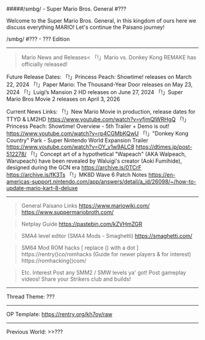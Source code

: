 #####/smbg/ - Super Mario Bros. General #???

Welcome to the Super Mario Bros. General, in this kingdom of ours here we discuss everything MARIO! Let's continue the Paisano journey!

/smbg/ #??? - ??? Edition

--------

>Mario News and Releases<
「!」Mario vs. Donkey Kong REMAKE has officially released!

Future Release Dates:
「!」Princess Peach: Showtime! releases on March 22, 2024
「!」Paper Mario: The Thousand-Year Door releases on May 23, 2024
「!」Luigi’s Mansion 2 HD releases on June 27, 2024
「!」Super Mario Bros Movie 2 releases on April 3, 2026

Current News Links:
「!」New Mario Movie in production, release dates for TTYD & LM2HD
https://www.youtube.com/watch?v=vfjmQlWRHgQ
「!」Princess Peach: Showtime! Overview - 5th Trailer + Demo is out!
https://www.youtube.com/watch?v=rp4CGMbKQwU
「!」"Donkey Kong Country" Park - Super Nintendo World Expansion Trailer
https://www.youtube.com/watch?v=OY_v1w9ALC8
https://dtimes.jp/post-512278/
「!」Concept art of a hypothetical "Wapeach" (AKA Walpeach, Warupeach) have been revealed by Waluigi's creator (Aoki Fumihide), designed during the GCN era
https://archive.is/0TCrF
https://archive.is/fK3Ts
「!」MK8D Wave 6 Patch Notes
https://en-americas-support.nintendo.com/app/answers/detail/a_id/26098/~/how-to-update-mario-kart-8-deluxe

----

>General Paisano Links
https://www.mariowiki.com/
https://www.suppermariobroth.com/

>Netplay Guide
https://pastebin.com/kZVHmZGR

>SMA4 level editor (SMA4 Mods - Smaghetti)
https://smaghetti.com/

>SM64 Mod ROM hacks [ replace () with a dot ]
https://rentry()co/romhacks (Guide for newer players & for interest)
https://romhacking()com/

>Etc. Interest
Post any SMM2 / SMW levels ya' got!
Post gameplay videos!
Share your Strikers club and builds!

----

Thread Theme: ???

----

OP Template: https://rentry.org/kh7oy/raw

----

Previous World: >>???